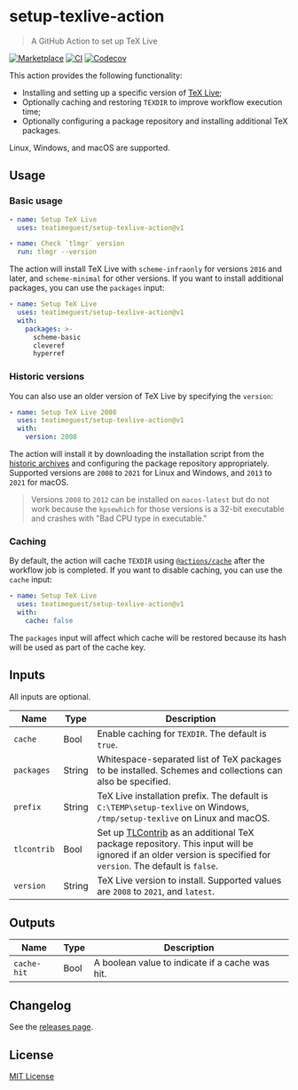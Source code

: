 # setup-texlive-action

> A GitHub Action to set up TeX Live

[![Marketplace][marketplace-badge]][marketplace]
[![CI][ci-badge]][ci]
[![Codecov][codecov-badge]][codecov]

This action provides the following functionality:

* Installing and setting up a specific version of [TeX Live][texlive];
* Optionally caching and restoring `TEXDIR` to improve workflow execution time;
* Optionally configuring a package repository and installing additional TeX packages.

Linux, Windows, and macOS are supported.

## Usage

### Basic usage

```yaml
- name: Setup TeX Live
  uses: teatimeguest/setup-texlive-action@v1

- name: Check `tlmgr` version
  run: tlmgr --version
```

The action will install TeX Live with
`scheme-infraonly` for versions `2016` and later, and
`scheme-minimal` for other versions.
If you want to install additional packages, you can use the `packages` input:

```yaml
- name: Setup TeX Live
  uses: teatimeguest/setup-texlive-action@v1
  with:
    packages: >-
      scheme-basic
      cleveref
      hyperref
```

### Historic versions

You can also use an older version of TeX Live by specifying the `version`:

```yaml
- name: Setup TeX Live 2008
  uses: teatimeguest/setup-texlive-action@v1
  with:
    version: 2008
```

The action will install it by
downloading the installation script from the [historic archives][historic] and
configuring the package repository appropriately.
Supported versions are `2008` to `2021` for Linux and Windows, and
`2013` to `2021` for macOS.

> Versions `2008` to `2012` can be installed on `macos-latest` but
> do not work
> because the `kpsewhich` for those versions is a 32-bit executable and
> crashes with "Bad CPU type in executable."

### Caching

By default,
the action will cache `TEXDIR` using [`@actions/cache`][actions-cache]
after the workflow job is completed.
If you want to disable caching, you can use the `cache` input:

```yaml
- name: Setup TeX Live
  uses: teatimeguest/setup-texlive-action@v1
  with:
    cache: false
```

The `packages` input will affect which cache will be restored
because its hash will be used as part of the cache key.

## Inputs

All inputs are optional.

|Name|Type|Description|
|---|---|---|
|`cache`|Bool|Enable caching for `TEXDIR`. The default is `true`.|
|`packages`|String|Whitespace-separated list of TeX packages to be installed. Schemes and collections can also be specified.|
|`prefix`|String|TeX Live installation prefix. The default is `C:\TEMP\setup-texlive` on Windows, `/tmp/setup-texlive` on Linux and macOS.|
|`tlcontrib`|Bool|Set up [TLContrib][tlcontrib] as an additional TeX package repository. This input will be ignored if an older version is specified for `version`. The default is `false`.|
|`version`|String|TeX Live version to install. Supported values are `2008` to `2021`, and `latest`.|

## Outputs

|Name|Type|Description|
|---|---|---|
|`cache-hit`|Bool|A boolean value to indicate if a cache was hit.|

## Changelog

See the [releases page][releases].

## License

[MIT License](./LICENSE)

[actions-cache]: https://github.com/actions/toolkit/tree/main/packages/cache
[ci-badge]: https://github.com/teatimeguest/setup-texlive-action/actions/workflows/ci.yml/badge.svg
[ci]: https://github.com/teatimeguest/setup-texlive-action/actions/workflows/ci.yml
[codecov-badge]: https://codecov.io/gh/teatimeguest/setup-texlive-action/branch/main/graph/badge.svg?token=97878QAWCF
[codecov]: https://codecov.io/gh/teatimeguest/setup-texlive-action
[historic]: https://tug.org/historic/
[marketplace-badge]: https://img.shields.io/github/v/release/teatimeguest/setup-texlive-action?label=Marketplace&logo=github
[marketplace]: https://github.com/marketplace/actions/setup-texlive-action
[releases]: https://github.com/teatimeguest/setup-texlive-action/releases
[texlive]: https://tug.org/texlive/
[tlcontrib]: https://contrib.texlive.info
